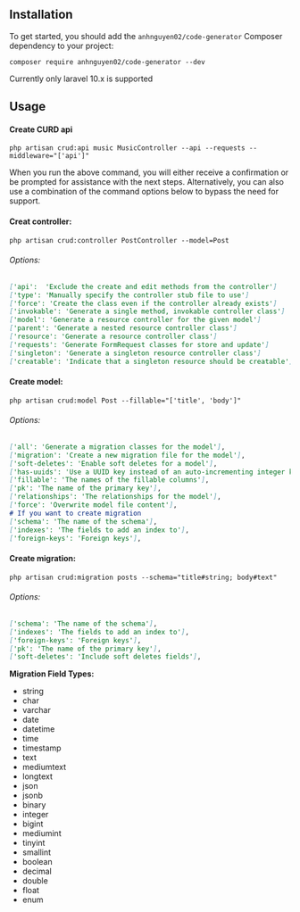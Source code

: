 ## Installation

To get started, you should add the `anhnguyen02/code-generator` Composer dependency to your project:
```
composer require anhnguyen02/code-generator --dev
```
Currently only laravel 10.x is supported

## Usage

#### Create CURD api
```
php artisan crud:api music MusicController --api --requests --middleware="['api']"
```
When you run the above command, you will either receive a confirmation or be prompted for assistance with the next steps. Alternatively, you can also use a combination of the command options below to bypass the need for support.


#### Creat controller:
```
php artisan crud:controller PostController --model=Post
```
###### Options:
```md
['api':  'Exclude the create and edit methods from the controller']
['type': 'Manually specify the controller stub file to use']
['force': 'Create the class even if the controller already exists']
['invokable': 'Generate a single method, invokable controller class']
['model': 'Generate a resource controller for the given model']
['parent': 'Generate a nested resource controller class']
['resource': 'Generate a resource controller class']
['requests': 'Generate FormRequest classes for store and update']
['singleton': 'Generate a singleton resource controller class']
['creatable': 'Indicate that a singleton resource should be creatable']
```

#### Create model:
```
php artisan crud:model Post --fillable="['title', 'body']"
```
###### Options:
```md
['all': 'Generate a migration classes for the model'],
['migration': 'Create a new migration file for the model'],
['soft-deletes': 'Enable soft deletes for a model'],
['has-uuids': 'Use a UUID key instead of an auto-incrementing integer key'],
['fillable': 'The names of the fillable columns'],
['pk': 'The name of the primary key'],
['relationships': 'The relationships for the model'],
['force': 'Overwrite model file content'],
# If you want to create migration
['schema': 'The name of the schema'],
['indexes': 'The fields to add an index to'],
['foreign-keys': 'Foreign keys'],
```

#### Create migration:
```
php artisan crud:migration posts --schema="title#string; body#text"
```
###### Options:
```md
['schema': 'The name of the schema'],
['indexes': 'The fields to add an index to'],
['foreign-keys': 'Foreign keys'],
['pk': 'The name of the primary key'],
['soft-deletes': 'Include soft deletes fields'],
```
**Migration Field Types:**
- string
- char
- varchar
- date
- datetime
- time
- timestamp
- text
- mediumtext
- longtext
- json
- jsonb
- binary
- integer
- bigint
- mediumint
- tinyint
- smallint
- boolean
- decimal
- double
- float
- enum

